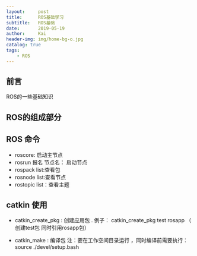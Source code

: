```yaml
---
layout:     post
title:      ROS基础学习
subtitle:   ROS基础
date:       2019-05-19
author:     Kai
header-img: img/home-bg-o.jpg
catalog: true
tags:
    - ROS
---
```


## 前言

ROS的一些基础知识

## ROS的组成部分

## ROS 命令

* roscore: 启动主节点
* rosrun 报名 节点名： 启动节点
* rospack list:查看包
* rosnode list:查看节点
* rostopic list：查看主题

## catkin 使用

* catkin_create_pkg : 创建应用包   . 例子： catkin_create_pkg test rosapp （ 创建test包 同时引用rosapp包）

* catkin_make : 编译包 注：要在工作空间目录运行 ，同时编译前需要执行：source ./devel/setup.bash




